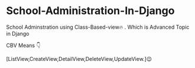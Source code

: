 # School-Administration-In-Django

School Adminstration using  Class-Based-view🔥 . Which is Advanced Topic in Django

CBV Means 👇

[ListView,CreateView,DetailView,DeleteView,UpdateView.]😉





